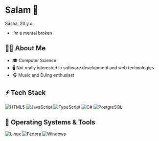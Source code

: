 # Salam 👋

Sasha, 20 y.o.
- I’m a mental broken

## 🧑‍💻 About Me
- 🎓 Computer Science 
- 🖥️ Not really interested in software development and web technologies  
- 🎧 Music and DJing enthusiast  

## ⚡ Tech Stack
![HTML5](https://img.shields.io/badge/-HTML5-E34F26?style=for-the-badge&logo=html5&logoColor=fff)
![JavaScript](https://img.shields.io/badge/-JavaScript-F7DF1E?style=for-the-badge&logo=javascript&logoColor=000)
![TypeScript](https://img.shields.io/badge/-TypeScript-3178C6?style=for-the-badge&logo=typescript&logoColor=fff)
![C#](https://img.shields.io/badge/-C%23-239120?style=for-the-badge&logo=csharp&logoColor=fff)
![PostgreSQL](https://img.shields.io/badge/-PostgreSQL-4169E1?style=for-the-badge&logo=postgresql&logoColor=fff)

## 🐧 Operating Systems & Tools

![Linux](https://img.shields.io/badge/-Linux-FCC624?style=for-the-badge&logo=linux&logoColor=000)
![Fedora](https://img.shields.io/badge/-Fedora-294172?style=for-the-badge&logo=fedora&logoColor=fff)
![Windows](https://img.shields.io/badge/-Windows-0078D6?style=for-the-badge&logo=windows&logoColor=fff)
